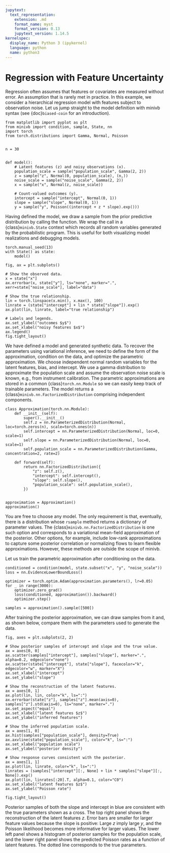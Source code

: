 ```yaml
---
jupytext:
  text_representation:
    extension: .md
    format_name: myst
    format_version: 0.13
    jupytext_version: 1.14.5
kernelspec:
  display_name: Python 3 (ipykernel)
  language: python
  name: python3
---
```


# Regression with Feature Uncertainty

Regression often assumes that features or covariates are measured without error. An assumption that is rarely met in practice. In this example, we consider a hierarchical regression model with features subject to observation noise. Let us jump straight to the model definition with minivb syntax (see {doc}`biased-coin` for an introduction).

```{code-cell} ipython3
from matplotlib import pyplot as plt
from minivb import condition, sample, State, nn
import torch
from torch.distributions import Gamma, Normal, Poisson


n = 30


def model():
    # Latent features (z) and noisy observations (x).
    population_scale = sample("population_scale", Gamma(2, 2))
    z = sample("z", Normal(0, population_scale), (n,))
    noise_scale = sample("noise_scale", Gamma(2, 2))
    x = sample("x", Normal(z, noise_scale))

    # Count-valued outcomes (y).
    intercept = sample("intercept", Normal(0, 1))
    slope = sample("slope", Normal(0, 1))
    y = sample("y", Poisson((intercept + z * slope).exp()))
```

Having defined the model, we draw a sample from the prior predictive distribution by calling the function. We wrap the call in a {class}`minivb.State` context which records all random variables generated by the probabilistic program. This is useful for both visualizing model realizations and debugging models.

```{code-cell} ipython3
torch.manual_seed(13)
with State() as state:
    model()

fig, ax = plt.subplots()

# Show the observed data.
x = state["x"]
ax.errorbar(x, state["y"], ls="none", marker=".", xerr=state["noise_scale"], label="data")

# Show the true relationship.
lin = torch.linspace(x.min(), x.max(), 100)
linrate = (state["intercept"] + lin * state["slope"]).exp()
ax.plot(lin, linrate, label="true relationship")

# Labels and legends.
ax.set_ylabel("outcomes $y$")
ax.set_xlabel("noisy features $x$")
ax.legend()
fig.tight_layout()
```

We have defined a model and generated synthetic data. To recover the parameters using variational inference, we need to define the form of the approximation, condition on the data, and optimize the parametric approximation. We choose independent normal random variables for the latent features, bias, and intercept. We use a gamma distribution to approximate the population scale and assume the observation noise scale is known, e.g., from instrument calibration. The parametric approximations are stored in a common {class}`torch.nn.Module` so we can easily keep track of trainable parameters. The model returns a {class}`minivb.nn.FactorizedDistribution` comprising independent components.

```{code-cell} ipython3
class Approximation(torch.nn.Module):
    def __init__(self):
        super().__init__()
        self.z = nn.ParameterizedDistribution(Normal, loc=torch.zeros(n), scale=torch.ones(n))
        self.intercept = nn.ParameterizedDistribution(Normal, loc=0, scale=1)
        self.slope = nn.ParameterizedDistribution(Normal, loc=0, scale=1)
        self.population_scale = nn.ParameterizedDistribution(Gamma, concentration=2, rate=2)

    def forward(self):
        return nn.FactorizedDistribution({
            "z": self.z(),
            "intercept": self.intercept(),
            "slope": self.slope(),
            "population_scale": self.population_scale(),
        })


approximation = Approximation()
approximation()
```

You are free to choose any model. The only requirement is that, eventually, there is a distribution whose `rsample` method returns a dictionary of parameter values. The {class}`minivb.nn.FactorizedDistribution` is one such option and corresponds to a variational mean-field approximation of the posterior. Other options, for example, include low-rank approximations to capture some posterior correlation or normalizing flows to learn flexible approximations. However, these methods are outside the scope of minivb.

Let us train the parametric approximation after conditioning on the data.

```{code-cell} ipython3
conditioned = condition(model, state.subset("x", "y", "noise_scale"))
loss = nn.EvidenceLowerBoundLoss()

optimizer = torch.optim.Adam(approximation.parameters(), lr=0.05)
for _ in range(3000):
    optimizer.zero_grad()
    loss(conditioned, approximation()).backward()
    optimizer.step()

samples = approximation().sample([500])
```

After training the posterior approximation, we can draw samples from it and, as shown below, compare them with the parameters used to generate the data.

```{code-cell} ipython3
fig, axes = plt.subplots(2, 2)

# Show posterior samples of intercept and slope and the true value.
ax = axes[0, 0]
ax.scatter(samples["intercept"], samples["slope"], marker=".", alpha=0.2, edgecolor="none")
ax.scatter(state["intercept"], state["slope"], facecolor="k", edgecolor="w", marker="X")
ax.set_xlabel("intercept")
ax.set_ylabel("slope")

# Show the reconstruction of the latent features.
ax = axes[0, 1]
ax.plot(lin, lin, color="k", ls=":")
ax.errorbar(state["z"], samples["z"].mean(axis=0), samples["z"].std(axis=0), ls="none", marker=".")
ax.set_aspect("equal")
ax.set_xlabel("latent features $z$")
ax.set_ylabel("inferred features")

# Show the inferred population scale.
ax = axes[1, 0]
ax.hist(samples["population_scale"], density=True)
ax.axvline(state["population_scale"], color="k", ls=":")
ax.set_xlabel("population scale")
ax.set_ylabel("posterior density")

# Show response curves consistent with the posterior.
ax = axes[1, 1]
ax.plot(lin, linrate, color="k", ls=":")
linrates = (samples["intercept"][:, None] + lin * samples["slope"][:, None]).exp()
ax.plot(lin, linrates[:20].T, alpha=0.1, color="C0")
ax.set_xlabel("latent features $z$")
ax.set_ylabel("Poisson rate")

fig.tight_layout()
```

Posterior samples of both the slope and intercept in blue are consistent with the true parameters shown as a cross. The top right panel shows the reconstruction of the latent features $z$. Error bars are smaller for larger feature values because the slope is positive: Large $z$ imply large $y$, and the Poisson likelihood becomes more informative for larger values. The lower left panel shows a histogram of posterior samples for the population scale, and the lower right panel shows the predicted Poisson rates as a function of latent features. The dotted line corresponds to the true parameters.
